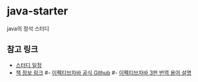 # java-starter
java의 정석 스터디

## 참고 링크
- [스터디 일정](https://docs.google.com/spreadsheets/d/1cDCIDRYaacL87n_VOvuyF7EEgXeajC8p7axvxzYmIVE/edit#gid=0)
- [책 정보 링크](https://www.aladin.co.kr/shop/wproduct.aspx?ItemId=171196410)
#- [이펙티브자바 공식 Github](https://github.com/WegraLee/effective-java-3e-source-code)
#- [이펙티브자바 3판 번역 용어 설명](https://docs.google.com/document/d/1Nw-_FJKre9x7Uy6DZ0NuAFyYUCjBPCpINxqrP0JFuXk/edit)
